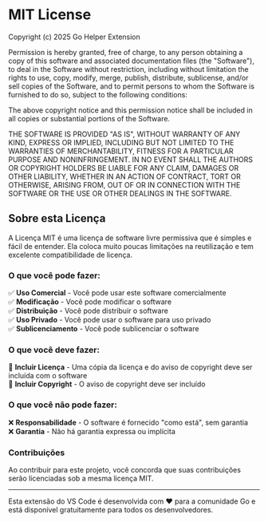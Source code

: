 # MIT License

Copyright (c) 2025 Go Helper Extension

Permission is hereby granted, free of charge, to any person obtaining a copy
of this software and associated documentation files (the "Software"), to deal
in the Software without restriction, including without limitation the rights
to use, copy, modify, merge, publish, distribute, sublicense, and/or sell
copies of the Software, and to permit persons to whom the Software is
furnished to do so, subject to the following conditions:

The above copyright notice and this permission notice shall be included in all
copies or substantial portions of the Software.

THE SOFTWARE IS PROVIDED "AS IS", WITHOUT WARRANTY OF ANY KIND, EXPRESS OR
IMPLIED, INCLUDING BUT NOT LIMITED TO THE WARRANTIES OF MERCHANTABILITY,
FITNESS FOR A PARTICULAR PURPOSE AND NONINFRINGEMENT. IN NO EVENT SHALL THE
AUTHORS OR COPYRIGHT HOLDERS BE LIABLE FOR ANY CLAIM, DAMAGES OR OTHER
LIABILITY, WHETHER IN AN ACTION OF CONTRACT, TORT OR OTHERWISE, ARISING FROM,
OUT OF OR IN CONNECTION WITH THE SOFTWARE OR THE USE OR OTHER DEALINGS IN THE
SOFTWARE.

## Sobre esta Licença

A Licença MIT é uma licença de software livre permissiva que é simples e fácil de entender. Ela coloca muito poucas limitações na reutilização e tem excelente compatibilidade de licença.

### O que você pode fazer:

✅ **Uso Comercial** - Você pode usar este software comercialmente  
✅ **Modificação** - Você pode modificar o software  
✅ **Distribuição** - Você pode distribuir o software  
✅ **Uso Privado** - Você pode usar o software para uso privado  
✅ **Sublicenciamento** - Você pode sublicenciar o software  

### O que você deve fazer:

📄 **Incluir Licença** - Uma cópia da licença e do aviso de copyright deve ser incluída com o software  
📄 **Incluir Copyright** - O aviso de copyright deve ser incluído  

### O que você não pode fazer:

❌ **Responsabilidade** - O software é fornecido "como está", sem garantia  
❌ **Garantia** - Não há garantia expressa ou implícita  

### Contribuições

Ao contribuir para este projeto, você concorda que suas contribuições serão licenciadas sob a mesma licença MIT.

---

Esta extensão do VS Code é desenvolvida com ❤️ para a comunidade Go e está disponível gratuitamente para todos os desenvolvedores. 